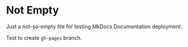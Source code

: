 # Not Empty

Just a not-so-empty file for testing MkDocs Documentation deployment.

Test to create `gh-pages` branch.

